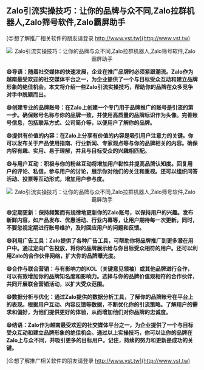 ## **Zalo引流实操技巧：让你的品牌与众不同,Zalo拉群机器人,Zalo筛号软件,Zalo霸屏助手**

[😍想了解推广相关软件的朋友请登录 http://www.vst.tw](http://www.vst.tw)

 <center><img src="https://vst.tw/MP4/tuiguang/png/0.png" alt="Zalo引流实操技巧：让你的品牌与众不同,Zalo拉群机器人,Zalo筛号软件,Zalo霸屏助手"></center>

**😄导语：随着社交媒体的快速发展，企业在推广品牌时必须紧跟潮流。Zalo作为越南最受欢迎的社交媒体平台之一，为企业提供了一个与目标受众互动和建立品牌形象的绝佳机会。本文将介绍一些Zalo引流实操技巧，帮助你的品牌在众多竞争对手中脱颖而出。**

**😄创建专业的品牌账号：在Zalo上创建一个专门用于品牌推广的账号是引流的第一步。确保账号名称与你的品牌一致，并使用高质量的品牌标识作为头像。完善账号信息，包括联系方式、公司简介等，以便用户了解你的品牌。**

**😄提供有价值的内容：在Zalo上分享有价值的内容是吸引用户注意力的关键。你可以发布关于产品使用指南、行业新闻、专家观点等与你的品牌相关的内容。确保内容有趣、实用、易于理解，并且与目标受众的兴趣相匹配。**

**😄与用户互动：积极与你的粉丝互动将增加用户黏性并提高品牌认知度。回复用户的评论、私信，参与用户的讨论，展示你对他们的关注和重视。还可以组织问答活动、投票等互动形式，增加用户参与度。**

 <center><img src="https://vst.tw/MP4/tuiguang/png/3.png" alt="Zalo引流实操技巧：让你的品牌与众不同,Zalo拉群机器人,Zalo筛号软件,Zalo霸屏助手"></center>

**😄定期更新：保持频繁而有规律地更新你的Zalo账号，以保持用户的兴趣。发布新鲜内容，如产品发布、优惠活动、行业内幕等，让用户期待每一次更新。同时，不要忽视定期进行账号维护，及时回应用户的问题和反馈。**

**😄利用广告工具：Zalo提供了各种广告工具，可帮助你将品牌推广到更多潜在用户中。通过定向广告投放，将你的品牌展示给与你目标受众相符的用户。还可以利用Zalo的合作伙伴网络，扩大你的品牌曝光度。**

**😄合作与联合营销：与有影响力的KOL（关键意见领袖）或其他品牌进行合作，可以有效增加你的品牌知名度和影响力。选择与你的品牌价值观相符的合作伙伴，共同开展联合营销活动，以扩大受众范围。**

**😄数据分析与优化：通过Zalo提供的数据分析工具，了解你的品牌账号在平台上的表现。根据用户互动、内容反馈等数据，不断优化你的引流策略。了解用户的需求和偏好，为他们提供更好的体验，从而增加他们对你品牌的忠诚度。**

**😄结语：Zalo作为越南最受欢迎的社交媒体平台之一，为企业提供了一个与目标受众互动和建立品牌形象的绝佳机会。通过以上实操技巧，你可以让你的品牌在Zalo上与众不同，并吸引更多的目标用户。记住，持续的努力和更新是成功的关键。**

[😍想了解推广相关软件的朋友请登录 http://www.vst.tw](http://www.vst.tw)



